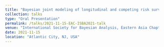 ```yaml
---
title: "Bayesian joint modeling of longitudinal and competing risk survival data in the presence of cure fractions"
collection: talks
type: "Oral Presentation"
permalink: /talks/2021-11-15-EAC-ISBA2021-talk
venue: "International Society for Bayesian Analysis, Eastern Asia Chapter (EAC-ISBA), Conference"
date: 2021-11-15
location: "Atlantic City, NJ, USA"
---
```


<!-- This is a description of your conference proceedings talk, note the different field in type. You can put anything in this field. -->
